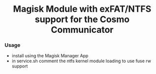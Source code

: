 <h1 align="center">Magisk Module with exFAT/NTFS support for the Cosmo Communicator</h1>

### Usage
- install using the Magisk Manager App
- in service.sh comment the ntfs kernel module loading to use fuse rw support
